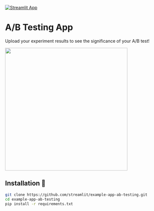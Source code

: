[![Streamlit App](https://static.streamlit.io/badges/streamlit_badge_black_white.svg)](https://share.streamlit.io/streamlit/example-app-ab-testing/main)

# A/B Testing App

Upload your experiment results to see the significance of your A/B test!

<img src="https://user-images.githubusercontent.com/27242399/140516190-08654348-5c6f-4086-8b0d-1a8ee5bc2822.png" width="400"/>

## Installation :balloon:

```bash
git clone https://github.com/streamlit/example-app-ab-testing.git
cd example-app-ab-testing
pip install -r requirements.txt
```
